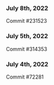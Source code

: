 ### July 8th, 2022

Commit #231523

### July 5th, 2022

Commit #314353


### July 4th, 2022

Commit #72281
